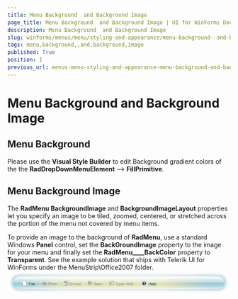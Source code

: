 ```yaml
---
title: Menu Background  and Background Image
page_title: Menu Background  and Background Image | UI for WinForms Documentation
description: Menu Background  and Background Image
slug: winforms/menus/menu/styling-and-appearance/menu-background--and-background-image
tags: menu,background,,and,background,image
published: True
position: 1
previous_url: menus-menu-styling-and-appearance-menu-background-and-background-image
---
```


# Menu Background  and Background Image



## Menu Background

Please use the __Visual Style Builder__ to edit Background gradient colors of the the __RadDropDownMenuElement__ --> __FillPrimitive__. 
        

## Menu Background Image

The __RadMenu BackgroundImage__ and __BackgroundImageLayout__ properties let you specify an image to be tiled, zoomed, centered, or stretched across the portion of the menu not covered by menu items.

To provide an image to the background of __RadMenu__, use a standard Windows __Panel__ control, set the __BackGroundImage__ property to the image for your menu and finally set the __RadMenu____BackColor__ property to __Transparent__. See the example solution that ships with Telerik UI for WinForms under the MenuStrip\Office2007 folder. <br>![menus-menu-styling-and-appearance-menu-background-and-background-image 001](images/menus-menu-styling-and-appearance-menu-background-and-background-image001.png)
